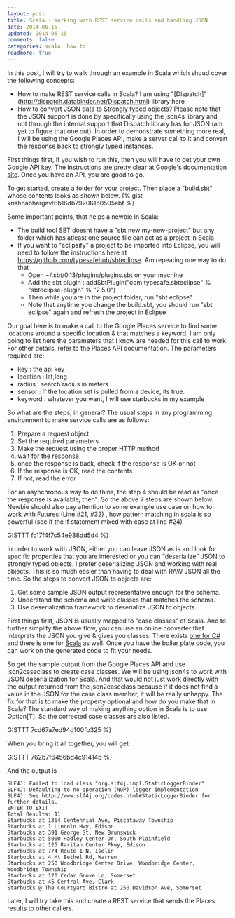 ```yaml
---           
layout: post
title: Scala - Working with REST service calls and handling JSON
date: 2014-06-15
updated: 2014-06-15
comments: false
categories: scala, how to
readmore: true
---
```


In this post, I will try to walk through an example in Scala which shoud cover the following concepts:
- How to make REST service calls in Scala? I am using "[Dispatch]"(http://dispatch.databinder.net/Dispatch.html) library here
- How to convert JSON data to Strongly typed objects?
Please note that the JSON support is done by specifically using the json4s library and not through the internal support that Dispatch library has for JSON (am yet to figure that one out). In order to demonstrate something more real, I will be using the Google Places API, make a server call to it and convert the response back to strongly typed instances.

First things first, if you wish to run this, then you will have to get your own Google API key. The instructions are pretty clear at [Google's documentation site](https://developers.google.com/places/documentation/#Authentication). Once you have an API, you are good to go.

To get started, create a folder for your project. Then place a "build.sbt" whose contents looks as shown below.
{% gist krishnabhargav/6b16db792061b0505abf %}

Some important points, that helps a newbie in Scala:
- The build tool SBT doesnt have a "sbt new my-new-project" but any folder which has atleast one source file can act as a project in Scala
- If you want to "eclipsify" a project to be imported into Eclipse, you will need to follow the instructions here at https://github.com/typesafehub/sbteclipse. Am repeating one way to do that 
	- Open ~/.sbt/0.13/plugins/plugins.sbt on your machine
	- Add the sbt plugin : addSbtPlugin("com.typesafe.sbteclipse" % "sbteclipse-plugin" % "2.5.0")
	- Then while you are in the project folder, run "sbt eclipse"
	- Note that anytime you change the build.sbt, you should run "sbt eclipse" again and refresh the project in Eclipse

Our goal here is to make a call to the Google Places service to find some locations around a specific location & that matches a keyword. I am only going to list here the parameters that I know are needed for this call to work. For other details, refer to the Places API documentation. The parameters required are:
- key : the api key
- location : lat,long
- radius : search radius in meters
- sensor : if the location set is pulled from a device, its true.
- keyword : whatever you want, I will use starbucks in my example

So what are the steps, in general? The usual steps in any programming environment to make service calls are as follows:
1. Prepare a request object
2. Set the required parameters
3. Make the request using the proper HTTP method
4. wait for the response
5. once the response is back, check if the response is OK or not
6. If the response is OK, read the contents
7. If not, read the error

For an asynchronous way to do thins, the step 4 should be read as "once the response is available, then". So the above 7 steps are shown below. Newbie should also pay attention to some example use case on how to work with Futures (Line #21, #32) , how pattern matching in scala is so powerful (see if the if statement mixed with case at line #24)

GISTTT fc17f4f7c54e938dd5d4 %}

In order to work with JSON, either you can leave JSON as is and look for specific properties that you are interested or you can "deserialize" JSON to strongly typed objects. I prefer deserializing JSON and working with real objects. This is so much easier than having to deal with RAW JSON all the time. So the steps to convert JSON to objects are:
1. Get some sample JSON output representative enough for the schema.
2. Understand the schema and write classes that matches the schema.
3. Use deserialization framework to deserialize JSON to objects.

First things first, JSON is usually mapped to "case classes" of Scala. And to further simplify the above flow, you can use an online converter that interprets the JSON you give & gives you classes. There exists [one for C#](http://json2csharp.com) and there is one for [Scala](http://json2caseclass.cleverapps.io) as well. Once you have the boiler plate code, you can work on the generated code to fit your needs. 

So get the sample output from the Google Places API and use json2caseclass to create case classes. We will be using json4s to work with JSON deserialization for Scala. And that would not just work directly with the output returned from the json2caseclass because if it does not find a value in the JSON for the case class member, it will be really unhappy. The fix for that is to make the property optional and how do you make that in Scala? The standard way of making anything option in Scala is to use Option[T]. So the corrected case classes are also listed.

GISTTT 7cd67a7ed94d100fb325 %}

When you bring it all together, you will get

GISTTT 762b7f6456bd4c91414b %}

And the output is

	SLF4J: Failed to load class "org.slf4j.impl.StaticLoggerBinder".
	SLF4J: Defaulting to no-operation (NOP) logger implementation
	SLF4J: See http://www.slf4j.org/codes.html#StaticLoggerBinder for further details.
	ENTER TO EXIT
	Total Results: 11
	Starbucks at 1364 Centennial Ave, Piscataway Township
	Starbucks at 1 Lincoln Hwy, Edison
	Starbucks at 391 George St, New Brunswick
	Starbucks at 5000 Hadley Center Dr, South Plainfield
	Starbucks at 125 Raritan Center Pkwy, Edison
	Starbucks at 774 Route 1 N, Iselin
	Starbucks at 4 Mt Bethel Rd, Warren
	Starbucks at 250 Woodbridge Center Drive, Woodbridge Center, Woodbridge Township
	Starbucks at 120 Cedar Grove Ln, Somerset
	Starbucks at 45 Central Ave, Clark
	Starbucks @ The Courtyard Bistro at 250 Davidson Ave, Somerset
	
Later, I will try take this and create a REST service that sends the Places results to other callers. 